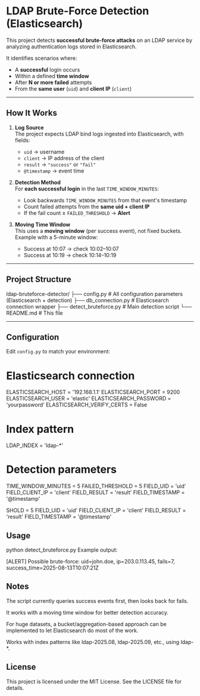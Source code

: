 # LDAP Brute-Force Detection (Elasticsearch)

This project detects **successful brute-force attacks** on an LDAP service by analyzing authentication logs stored in Elasticsearch.

It identifies scenarios where:

- A **successful** login occurs
- Within a defined **time window**
- After **N or more failed** attempts
- From the **same user** (`uid`) and **client IP** (`client`)

---

##  How It Works

1. **Log Source**  
   The project expects LDAP bind logs ingested into Elasticsearch, with fields:
   - `uid` → username
   - `client` → IP address of the client
   - `result` → `"success"` or `"fail"`
   - `@timestamp` → event time

2. **Detection Method**  
   For **each successful login** in the last `TIME_WINDOW_MINUTES`:
   - Look backwards `TIME_WINDOW_MINUTES` from that event's timestamp
   - Count failed attempts from the **same uid + client IP**
   - If the fail count ≥ `FAILED_THRESHOLD` → **Alert**

3. **Moving Time Window**  
   This uses a **moving window** (per success event), not fixed buckets.  
   Example with a 5-minute window:  
   - Success at 10:07 → check 10:02–10:07  
   - Success at 10:19 → check 10:14–10:19

---

##  Project Structure

ldap-bruteforce-detector/
├── config.py # All configuration parameters (Elasticsearch + detection)
├── db_connection.py # Elasticsearch connection wrapper
├── detect_bruteforce.py # Main detection script
└── README.md # This file


---

## Configuration

Edit `config.py` to match your environment:


# Elasticsearch connection
ELASTICSEARCH_HOST = '192.168.1.1'
ELASTICSEARCH_PORT = 9200
ELASTICSEARCH_USER = 'elastic'
ELASTICSEARCH_PASSWORD = 'yourpassword'
ELASTICSEARCH_VERIFY_CERTS = False

# Index pattern
LDAP_INDEX = 'ldap-*'

# Detection parameters
TIME_WINDOW_MINUTES = 5
FAILED_THRESHOLD = 5
FIELD_UID = 'uid'
FIELD_CLIENT_IP = 'client'
FIELD_RESULT = 'result'
FIELD_TIMESTAMP = '@timestamp'

SHOLD = 5
FIELD_UID = 'uid'
FIELD_CLIENT_IP = 'client'
FIELD_RESULT = 'result'
FIELD_TIMESTAMP = '@timestamp'

## Usage

python detect_bruteforce.py
Example output:

[ALERT] Possible brute-force: uid=john.doe, ip=203.0.113.45, fails=7, success_time=2025-08-13T10:07:21Z


## Notes

The script currently queries success events first, then looks back for fails.

It works with a moving time window for better detection accuracy.

For huge datasets, a bucket/aggregation-based approach can be implemented to let Elasticsearch do most of the work.

Works with index patterns like ldap-2025.08, ldap-2025.09, etc., using ldap-*.


## License

This project is licensed under the MIT License. See the LICENSE file for details.

